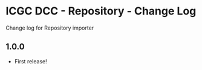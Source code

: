 # ICGC DCC - Repository - Change Log

Change log for Repository importer

1.0.0
--
 - First release!

